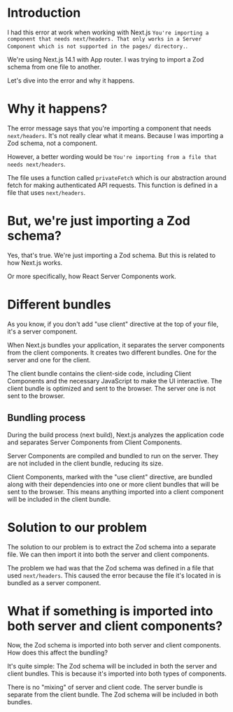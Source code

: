 # Introduction

I had this error at work when working with Next.js `You're importing a component that needs next/headers. That only works in a Server Component which is not supported in the pages/ directory.`.

We're using Next.js 14.1 with App router. I was trying to import a Zod schema from one file to another.

Let's dive into the error and why it happens.

# Why it happens?

The error message says that you're importing a component that needs `next/headers`. It's not really clear what it means. Because I was importing a Zod schema, not a component.

However, a better wording would be `You're importing from a file that needs next/headers`.

The file uses a function called `privateFetch` which is our abstraction around fetch for making authenticated API requests. This function is defined in a file that uses `next/headers`.

# But, we're just importing a Zod schema?

Yes, that's true. We're just importing a Zod schema. But this is related to how Next.js works.

Or more specifically, how React Server Components work.

# Different bundles

As you know, if you don't add "use client" directive at the top of your file, it's a server component.

When Next.js bundles your application, it separates the server components from the client components. It creates two different bundles. One for the server and one for the client.

The client bundle contains the client-side code, including Client Components and the necessary JavaScript to make the UI interactive. The client bundle is optimized and sent to the browser. The server one is not sent to the browser.

## Bundling process

During the build process (next build), Next.js analyzes the application code and separates Server Components from Client Components.

Server Components are compiled and bundled to run on the server. They are not included in the client bundle, reducing its size.

Client Components, marked with the "use client" directive, are bundled along with their dependencies into one or more client bundles that will be sent to the browser. This means anything imported into a client component will be included in the client bundle.

# Solution to our problem

The solution to our problem is to extract the Zod schema into a separate file. We can then import it into both the server and client components.

The problem we had was that the Zod schema was defined in a file that used `next/headers`. This caused the error because the file it's located in is bundled as a server component.

# What if something is imported into both server and client components?

Now, the Zod schema is imported into both server and client components. How does this affect the bundling?

It's quite simple: The Zod schema will be included in both the server and client bundles. This is because it's imported into both types of components.

There is no "mixing" of server and client code. The server bundle is separate from the client bundle. The Zod schema will be included in both bundles.
